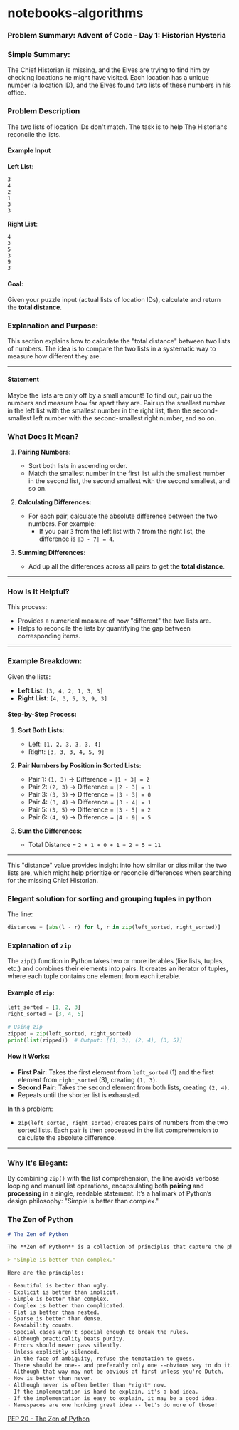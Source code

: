 # notebooks-algorithms

### Problem Summary: Advent of Code - Day 1: Historian Hysteria

### Simple Summary:

The Chief Historian is missing, and the Elves are trying to find him by checking locations he might have visited. Each location has a unique number (a location ID), and the Elves found two lists of these numbers in his office.

### Problem Description
The two lists of location IDs don't match. The task is to help The Historians reconcile the lists.

#### Example Input

**Left List**:
```
3
4
2
1
3
3
```

**Right List**:
```
4
3
5
3
9
3
```

#### Goal:
Given your puzzle input (actual lists of location IDs), calculate and return the **total distance**.

### Explanation and Purpose:

This section explains how to calculate the "total distance" between two lists of numbers. The idea is to compare the two lists in a systematic way to measure how different they are.

---
#### Statement

Maybe the lists are only off by a small amount! To find out, pair up the numbers and measure how far apart they are. Pair up the smallest number in the left list with the smallest number in the right list, then the second-smallest left number with the second-smallest right number, and so on.


### **What Does It Mean?**
1. **Pairing Numbers:** 
   - Sort both lists in ascending order.
   - Match the smallest number in the first list with the smallest number in the second list, the second smallest with the second smallest, and so on.

2. **Calculating Differences:**
   - For each pair, calculate the absolute difference between the two numbers. For example:
     - If you pair `3` from the left list with `7` from the right list, the difference is `|3 - 7| = 4`.

3. **Summing Differences:**
   - Add up all the differences across all pairs to get the **total distance**.

---

### **How Is It Helpful?**
This process:
- Provides a numerical measure of how "different" the two lists are.
- Helps to reconcile the lists by quantifying the gap between corresponding items.

---

### **Example Breakdown:**
Given the lists:
- **Left List**: `[3, 4, 2, 1, 3, 3]`
- **Right List**: `[4, 3, 5, 3, 9, 3]`

#### Step-by-Step Process:
1. **Sort Both Lists:**
   - Left: `[1, 2, 3, 3, 3, 4]`
   - Right: `[3, 3, 3, 4, 5, 9]`

2. **Pair Numbers by Position in Sorted Lists:**
   - Pair 1: `(1, 3)` → Difference = `|1 - 3| = 2`
   - Pair 2: `(2, 3)` → Difference = `|2 - 3| = 1`
   - Pair 3: `(3, 3)` → Difference = `|3 - 3| = 0`
   - Pair 4: `(3, 4)` → Difference = `|3 - 4| = 1`
   - Pair 5: `(3, 5)` → Difference = `|3 - 5| = 2`
   - Pair 6: `(4, 9)` → Difference = `|4 - 9| = 5`

3. **Sum the Differences:**
   - Total Distance = `2 + 1 + 0 + 1 + 2 + 5 = 11`

---

This "distance" value provides insight into how similar or dissimilar the two lists are, which might help prioritize or reconcile differences when searching for the missing Chief Historian.


### Elegant solution for sorting and grouping tuples in python

The line:  
```python
distances = [abs(l - r) for l, r in zip(left_sorted, right_sorted)]
```  

### Explanation of `zip`

The `zip()` function in Python takes two or more iterables (like lists, tuples, etc.) and combines their elements into pairs. It creates an iterator of tuples, where each tuple contains one element from each iterable.

#### Example of `zip`:
```python
left_sorted = [1, 2, 3]
right_sorted = [3, 4, 5]

# Using zip
zipped = zip(left_sorted, right_sorted)
print(list(zipped))  # Output: [(1, 3), (2, 4), (3, 5)]
```

#### How it Works:
- **First Pair:** Takes the first element from `left_sorted` (1) and the first element from `right_sorted` (3), creating `(1, 3)`.
- **Second Pair:** Takes the second element from both lists, creating `(2, 4)`.
- Repeats until the shorter list is exhausted.

In this problem:
- `zip(left_sorted, right_sorted)` creates pairs of numbers from the two sorted lists. Each pair is then processed in the list comprehension to calculate the absolute difference.

---

### Why It's Elegant:
By combining `zip()` with the list comprehension, the line avoids verbose looping and manual list operations, encapsulating both **pairing** and **processing** in a single, readable statement. It’s a hallmark of Python’s design philosophy: "Simple is better than complex."

### The Zen of Python

```markdown
# The Zen of Python

The **Zen of Python** is a collection of principles that capture the philosophy behind Python's design. It encourages simplicity, readability, and elegance in code.

> "Simple is better than complex."

Here are the principles:

- Beautiful is better than ugly.
- Explicit is better than implicit.
- Simple is better than complex.
- Complex is better than complicated.
- Flat is better than nested.
- Sparse is better than dense.
- Readability counts.
- Special cases aren't special enough to break the rules.
- Although practicality beats purity.
- Errors should never pass silently.
- Unless explicitly silenced.
- In the face of ambiguity, refuse the temptation to guess.
- There should be one-- and preferably only one --obvious way to do it.
- Although that way may not be obvious at first unless you're Dutch.
- Now is better than never.
- Although never is often better than *right* now.
- If the implementation is hard to explain, it's a bad idea.
- If the implementation is easy to explain, it may be a good idea.
- Namespaces are one honking great idea -- let's do more of those!

```
[PEP 20 - The Zen of Python](https://peps.python.org/pep-0020/)
